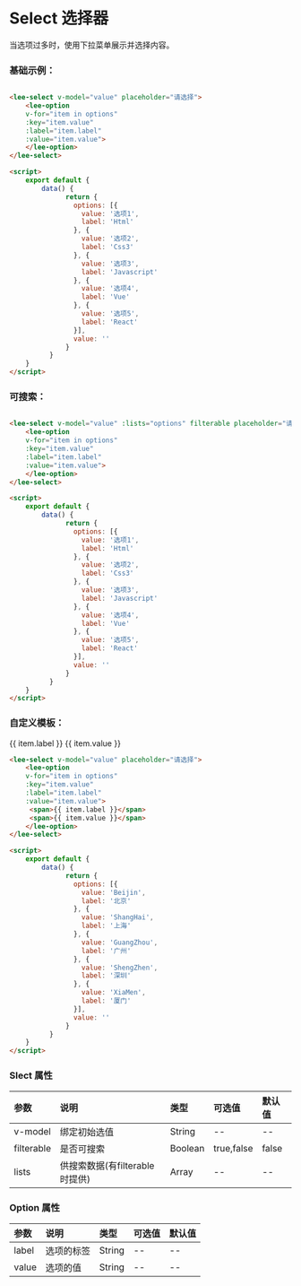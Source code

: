 # Select 选择器
当选项过多时，使用下拉菜单展示并选择内容。
### 基础示例：
<div class="leeblock">
    <div class="leesource">
        <lee-select v-model="value1" placeholder="请选择">
            <lee-option
            v-for="item in options1"
            :key="item.value"
            :label="item.label"
            :value="item.value">
            </lee-option>
        </lee-select>
    </div>
<lee-code>
    
```html
<lee-select v-model="value" placeholder="请选择">
    <lee-option
    v-for="item in options"
    :key="item.value"
    :label="item.label"
    :value="item.value">
    </lee-option>
</lee-select>
```
```html
<script>
    export default {
        data() {
              return {
                options: [{
                  value: '选项1',
                  label: 'Html'
                }, {
                  value: '选项2',
                  label: 'Css3'
                }, {
                  value: '选项3',
                  label: 'Javascript'
                }, {
                  value: '选项4',
                  label: 'Vue'
                }, {
                  value: '选项5',
                  label: 'React'
                }],
                value: ''
              }
          }
    }
</script>
```
</lee-code>
</div>

### 可搜索：
<div class="leeblock">
    <div class="leesource">
        <lee-select v-model="value2"  filterable placeholder="请选择">
            <lee-option
            v-for="item in options2"
            :key="item.value"
            :label="item.label"
            :value="item.value">
            </lee-option>
        </lee-select>
    </div>
<lee-code>
    
```html
<lee-select v-model="value" :lists="options" filterable placeholder="请选择">
    <lee-option
    v-for="item in options"
    :key="item.value"
    :label="item.label"
    :value="item.value">
    </lee-option>
</lee-select>
```
```html
<script>
    export default {
        data() {
              return {
                options: [{
                  value: '选项1',
                  label: 'Html'
                }, {
                  value: '选项2',
                  label: 'Css3'
                }, {
                  value: '选项3',
                  label: 'Javascript'
                }, {
                  value: '选项4',
                  label: 'Vue'
                }, {
                  value: '选项5',
                  label: 'React'
                }],
                value: ''
              }
          }
    }
</script>
```
</lee-code>
</div>

### 自定义模板：
<div class="leeblock">
    <div class="leesource">
        <lee-select v-model="value3" placeholder="请选择">
            <lee-option
            v-for="item in options3"
            :key="item.value"
            :label="item.label"
            :value="item.value">
            <span>{{ item.label }}</span>
            <span>{{ item.value }}</span>
            </lee-option>
        </lee-select>
    </div>
<lee-code>
    
```html
<lee-select v-model="value" placeholder="请选择">
    <lee-option
    v-for="item in options"
    :key="item.value"
    :label="item.label"
    :value="item.value">
     <span>{{ item.label }}</span>
     <span>{{ item.value }}</span>
    </lee-option>
</lee-select>
```
```html
<script>
    export default {
        data() {
              return {
                options: [{
                  value: 'Beijin',
                  label: '北京'
                }, {
                  value: 'ShangHai',
                  label: '上海'
                }, {
                  value: 'GuangZhou',
                  label: '广州'
                }, {
                  value: 'ShengZhen',
                  label: '深圳'
                }, {
                  value: 'XiaMen',
                  label: '厦门'
                }],
                value: ''
              }
          }
    }
</script>
```
</lee-code>
</div>

### Slect 属性

参数|说明|类型|可选值|默认值
:------|:------|:------|:------|:------
v-model|绑定初始选值|String|--|--
filterable|是否可搜索|Boolean|true,false|false
lists|供搜索数据(有filterable时提供)|Array|--|--

### Option 属性

参数|说明|类型|可选值|默认值
:------|:------|:------|:------|:------
label|选项的标签|String|--|--
value|选项的值|String|--|--

<script>
    export default {
        data() {
              return {
                options1: [{
                  value: '选项1',
                  label: 'Html'
                }, {
                  value: '选项2',
                  label: 'Css3'
                }, {
                  value: '选项3',
                  label: 'Javascript'
                }, {
                  value: '选项4',
                  label: 'Vue'
                }, {
                  value: '选项5',
                  label: 'React'
                }],
                options2: [{
                  value: '选项1',
                  label: 'Html'
                }, {
                  value: '选项2',
                  label: 'Css3'
                }, {
                  value: '选项3',
                  label: 'Javascript'
                }, {
                  value: '选项4',
                  label: 'Vue'
                }, {
                  value: '选项5',
                  label: 'React'
                }],
                options3: [{
                  value: 'Beijin',
                  label: '北京'
                }, {
                  value: 'ShangHai',
                  label: '上海'
                }, {
                  value: 'GuangZhou',
                  label: '广州'
                }, {
                  value: 'ShengZhen',
                  label: '深圳'
                }, {
                  value: 'XiaMen',
                  label: '厦门'
                }],
                value1: '',
                value2: '',
                value3: '',
              }
          }
    }
</script>
<style scoped>
    .leesource{display: flex;align-items: center;}
    /*.leesource div{margin-right: 10px}*/
</style>